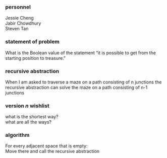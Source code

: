 ### personnel
Jessie Cheng </br>
Jabir Chowdhury </br>
Steven Tan

### statement of problem

What is the Boolean value of the statement “it is possible to get from the starting position to treasure."

### recursive abstraction
When I am asked to 
  traverse a maze on a path consisting of n junctions 
the recursive abstraction can 
  solve the maze on a path consisting of n-1 junctions
  
### version *n* wishlist
what is the shortest way? </br>
what are all the ways?

### algorithm
For every adjacent space that is empty:</br>
Move there and call the recursive abstraction</br>

